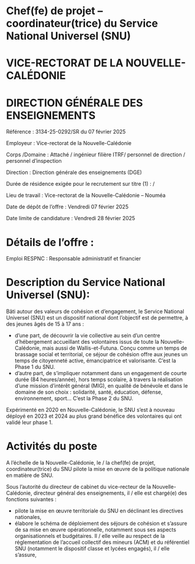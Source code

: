 # Chef(fe) de projet – coordinateur(trice) du Service National Universel (SNU)

# VICE-RECTORAT DE LA NOUVELLE-CALÉDONIE

# DIRECTION GÉNÉRALE DES ENSEIGNEMENTS

Référence : 3134-25-0292/SR du 07 février 2025

Employeur : Vice-rectorat de la Nouvelle-Calédonie

Corps /Domaine : Attaché / ingénieur filière ITRF/ personnel de direction / personnel d’inspection

Direction : Direction générale des enseignements (DGE)

Durée de résidence exigée pour le recrutement sur titre (1) : /

Lieu de travail : Vice-rectorat de la Nouvelle-Calédonie – Nouméa

Date de dépôt de l’offre : Vendredi 07 février 2025

Date limite de candidature : Vendredi 28 février 2025

# Détails de l’offre :

Emploi RESPNC : Responsable administratif et financier

# Description du Service National Universel (SNU):

Bâti autour des valeurs de cohésion et d’engagement, le Service National Universel (SNU) est un dispositif national dont l’objectif est de permettre, à des jeunes âgés de 15 à 17 ans :

- d’une part, de découvrir la vie collective au sein d’un centre d’hébergement accueillant des volontaires issus de toute la Nouvelle-Calédonie, mais aussi de Wallis-et-Futuna. Conçu comme un temps de brassage social et territorial, ce séjour de cohésion offre aux jeunes un temps de citoyenneté active, émancipatrice et valorisante. C’est la Phase 1 du SNU.
- d’autre part, de s’impliquer notamment dans un engagement de courte durée (84 heures/année), hors temps scolaire, à travers la réalisation d’une mission d’intérêt général (MIG), en qualité de bénévole et dans le domaine de son choix : solidarité, santé, éducation, défense, environnement, sport… C’est la Phase 2 du SNU.

Expérimenté en 2020 en Nouvelle-Calédonie, le SNU s’est à nouveau déployé en 2023 et 2024 au plus grand bénéfice des volontaires qui ont validé leur phase 1.

# Activités du poste

A l’échelle de la Nouvelle-Calédonie, le / la chef(fe) de projet, coordinateur(trice) du SNU pilote la mise en œuvre de la politique nationale en matière de SNU.

Sous l’autorité du directeur de cabinet du vice-recteur de la Nouvelle-Calédonie, directeur général des enseignements, il / elle est chargé(e) des fonctions suivantes :

- pilote la mise en œuvre territoriale du SNU en déclinant les directives nationales,
- élabore le schéma de déploiement des séjours de cohésion et s’assure de sa mise en œuvre opérationnelle, notamment sous ses aspects organisationnels et budgétaires. Il / elle veille au respect de la réglementation de l’accueil collectif des mineurs (ACM) et du référentiel SNU (notamment le dispositif classe et lycées engagés), il / elle s’assure,